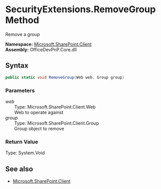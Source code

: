 # SecurityExtensions.RemoveGroup Method  
Remove a group  

**Namespace:** [Microsoft.SharePoint.Client](Microsoft.SharePoint.Client.md)  
**Assembly:** OfficeDevPnP.Core.dll  
## Syntax
```C#
public static void RemoveGroup(Web web, Group group)
```
### Parameters
*web*  
&emsp;&emsp;Type: Microsoft.SharePoint.Client.Web  
&emsp;&emsp;Web to operate against  
*group*  
&emsp;&emsp;Type: Microsoft.SharePoint.Client.Group  
&emsp;&emsp;Group object to remove  
### Return Value
Type: System.Void  

## See also
- [Microsoft.SharePoint.Client](Microsoft.SharePoint.Client.md)
